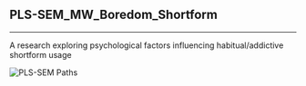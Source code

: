 ## PLS-SEM_MW_Boredom_Shortform
-------------
A research exploring psychological factors influencing habitual/addictive shortform usage

![PLS-SEM Paths](./img/screenshot.png)
